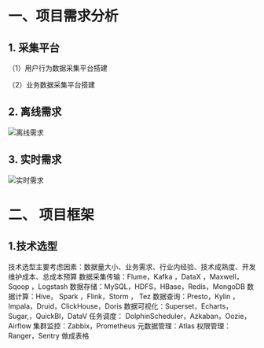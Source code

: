 # 一、项目需求分析

## 1. 采集平台
  （1）用户行为数据采集平台搭建
  
  （2）业务数据采集平台搭建
## 2. 离线需求

![离线需求]()
## 3. 实时需求
![实时需求]()

# 二、 项目框架

## 1.技术选型

  技术选型主要考虑因素：数据量大小、业务需求、行业内经验、技术成熟度、开发维护成本、总成本预算
  数据采集传输：Flume，Kafka ，DataX ，Maxwell，Sqoop ，Logstash
  数据存储：MySQL，HDFS，HBase，Redis，MongoDB
  数据计算：Hive， Spark ，Flink，Storm ， Tez
  数据查询：Presto，Kylin ，Impala，Druid，ClickHouse，Doris
  数据可视化：Superset，Echarts，Sugar,，QuickBI，DataV
  任务调度： DolphinScheduler，Azkaban，Oozie，Airflow
  集群监控：Zabbix，Prometheus
  元数据管理：Atlas
  权限管理：Ranger，Sentry 做成表格
